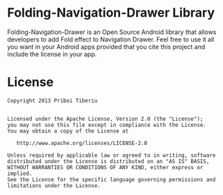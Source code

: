 Folding-Navigation-Drawer Library
=========================
Folding-Navigation-Drawer is an Open Source Android library that allows developers to add Fold effect to Navigation Drawer. Feel free to use it all you want in your Android apps provided that you cite this project and include the license in your app.

License
=======

    Copyright 2013 Priboi Tiberiu


    Licensed under the Apache License, Version 2.0 (the "License");
    you may not use this file except in compliance with the License.
    You may obtain a copy of the License at

       http://www.apache.org/licenses/LICENSE-2.0

    Unless required by applicable law or agreed to in writing, software
    distributed under the License is distributed on an "AS IS" BASIS,
    WITHOUT WARRANTIES OR CONDITIONS OF ANY KIND, either express or implied.
    See the License for the specific language governing permissions and
    limitations under the License.
